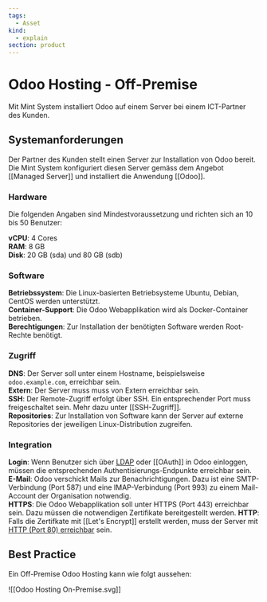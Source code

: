 ```yaml
---
tags:
  - Asset
kind:
  - explain
section: product
---
```


# Odoo Hosting - Off-Premise

Mit Mint System installiert Odoo auf einem Server bei einem ICT-Partner des Kunden.

## Systemanforderungen

Der Partner des Kunden stellt einen Server zur Installation von Odoo bereit. Die Mint System konfiguriert diesen Server gemäss dem Angebot [[Managed Server]] und installiert die Anwendung [[Odoo]].

### Hardware

Die folgenden Angaben sind Mindestvoraussetzung und richten sich an 10 bis 50 Benutzer:

**vCPU**: 4 Cores  
**RAM**: 8 GB  
**Disk**: 20 GB (sda) und 80 GB (sdb)

### Software

**Betriebssystem**: Die Linux-basierten Betriebsysteme Ubuntu, Debian, CentOS werden unterstützt.  
**Container-Support**: Die Odoo Webapplikation wird als Docker-Container betrieben.  
**Berechtigungen**: Zur Installation der benötigten Software werden Root-Rechte benötigt.

### Zugriff

**DNS**: Der Server soll unter einem Hostname, beispielsweise `odoo.example.com`, erreichbar sein.\
**Extern**: Der Server muss muss von Extern erreichbar sein.\
**SSH**: Der Remote-Zugriff erfolgt über SSH. Ein entsprechender Port muss freigeschaltet sein. Mehr dazu unter [[SSH-Zugriff]].\
**Repositories**: Zur Installation von Software kann der Server auf externe Repositories der jeweiligen Linux-Distribution zugreifen.

### Integration

**Login**: Wenn Benutzer sich über [LDAP](https://www.odoo.com/documentation/user/14.0/general/auth/ldap.html) oder [[OAuth]] in Odoo einloggen, müssen die entsprechenden Authentisierungs-Endpunkte erreichbar sein.  
**E-Mail**: Odoo verschickt Mails zur Benachrichtigungen. Dazu ist eine SMTP-Verbindung (Port 587) und eine IMAP-Verbindung (Port 993) zu einem Mail-Account der Organisation notwendig.  
**HTTPS**: Die Odoo Webapplikation soll unter HTTPS (Port 443) erreichbar sein. Dazu müssen die notwendigen Zertifikate bereitgestellt werden.
**HTTP**: Falls die Zertifkate mit [[Let's Encrypt]] erstellt werden, muss der Server mit [HTTP (Port 80) erreichbar](https://letsencrypt.org/docs/allow-port-80/) sein.

## Best Practice

Ein Off-Premise Odoo Hosting kann wie folgt aussehen:

![[Odoo Hosting On-Premise.svg]]
